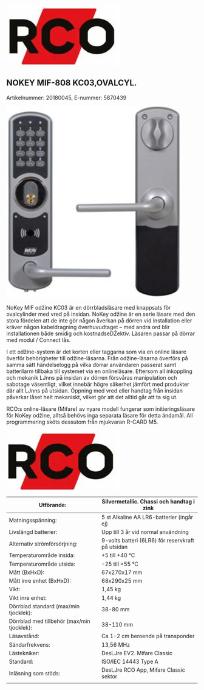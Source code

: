 ![](_page_0_Picture_0.jpeg)

## NOKEY MIF-808 KC03,OVALCYL.

Artikelnummer: 20180045, E-nummer: 5870439

![](_page_0_Picture_3.jpeg)

NoKey MIF odžine KC03 är en dörrbladsläsare med knappsats för ovalcylinder med vred på insidan. NoKey odžine är en serie läsare med den stora fördelen att de inte gör någon åverkan på dörren vid installation eller kräver någon kabeldragning överhuvudtaget – med andra ord blir installationen både smidig och kostnadseDŽektiv. Läsaren passar på dörrar med modul / Connect lås. 

I ett odžine-system är det korten eller taggarna som via en online läsare överför behörigheter till odžine-läsarna. Från odžine-läsarna överförs på samma sätt händelselogg på vilka dörrar användaren passerat samt batterilarm tillbaka till systemet via en onlineläsare. Eftersom all inkoppling och mekanik LJnns på insidan av dörren försvåras manipulation och sabotage väsentligt, vilket innebär högre säkerhet jämfört med produkter där allt LJnns på utsidan. Öppning med vred eller handtag från insidan påverkar låset helt mekaniskt, vilket gör att det alltid går att ta sig ut.

RCO:s online-läsare (Mifare) av nyare modell fungerar som initieringsläsare för NoKey odžine, alltså behövs inga separata läsare för detta ändamål. All programmering sköts dessutom från mjukvaran R-CARD M5.

![](_page_1_Picture_0.jpeg)

| Utförande:                                 | Silvermetallic. Chassi och handtag i zink         |
|--------------------------------------------|---------------------------------------------------|
| Matningsspänning:                          | 5 st Alkaline AA LR6-batterier (ingår ej)         |
| Livslängd batterier:                       | Upp till 3 år vid normal användning               |
| Alternativ strömförsörjning:               | 9-volts batteri (6LR6) för reservkraft på utsidan |
| Temperaturområde insida:                   | +5 till +40 °C                                    |
| Temperaturområde utsida:                   | -25 till +55 °C                                   |
| Mått (BxHxD):                              | 67x270x17 mm                                      |
| Mått inre enhet (BxHxD):                   | 68x290x25 mm                                      |
| Vikt:                                      | 1,45 kg                                           |
| Vikt inre enhet:                           | 1,44 kg                                           |
| Dörrblad standard (max/min tjocklek):      | 38-80 mm                                          |
| Dörrblad med tillbehör (max/min tjocklek): | 38-110 mm                                         |
| Läsavstånd:                                | Ca 1-2 cm beroende på transponder                 |
| Sändarfrekvens:                            | 13,56 MHz                                         |
| Lästekniker:                               | DesLJre EV2. Mifare Classic                       |
| Standard:                                  | ISO/IEC 14443 Type A                              |
| Inläsning som stöds:                       | DesLJre RCO App, Mifare Classic sektor            |
|                                            |                                                   |